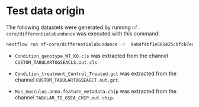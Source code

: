 # Test data origin

The following datastets were generated by running `nf-core/differentialabundance` was executed with this command:

```bash
nextflow run nf-core/differentialabundance -r  9a84f4bf1e581425c0fcb7edcec772998265eeb1  -profile docker,test_full --outdir results
```

- `Condition_genotype_WT_KO.cls` was extracted from the channel `CUSTOM_TABULARTOGSEACLS.out.cls`.

- `Condition_treatment_Control_Treated.gct` was extracted from the channel `CUSTOM_TABULARTOGSEAGCT.out.gct`.

- `Mus_musculus.anno.feature_metadata.chip` was extracted from the channel `TABULAR_TO_GSEA_CHIP.out.chip`.

